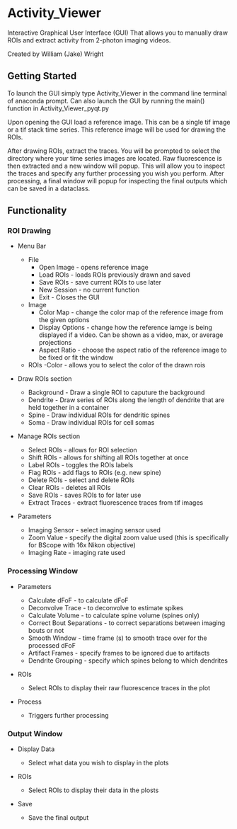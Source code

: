 # Activity_Viewer
Interactive Graphical User Interface (GUI) That allows you to manually draw ROIs and extract activity from 2-photon imaging videos. 

Created by William (Jake) Wright

## Getting Started
To launch the GUI simply type Activity_Viewer in the command line terminal of anaconda prompt. Can also launch the GUI by running the main() function in Activity_Viewer_pyqt.py

Upon opening the GUI load a reference image. This can be a single tif image or a tif stack time series. This reference image will be used for drawing the ROIs. 

After drawing ROIs, extract the traces. You will be prompted to select the directory where your time series images are located. Raw fluorescence is then extracted and a new window will popup. This will allow you to inspect the traces and specify any further processing you wish you perform. After processing, a final window will popup for inspecting the final outputs which can be saved in a dataclass. 

## Functionality

### ROI Drawing
- Menu Bar
    - File
        - Open Image - opens reference image
        - Load ROIs - loads ROIs previously drawn and saved
        - Save ROIs - save current ROIs to use later
        - New Session - no current function
        - Exit - Closes the GUI
    - Image
        - Color Map - change the color map of the reference image from the given options
        - Display Options - change how the reference iamge is being displayed if a video. Can be shown as a video, max, or average projections
        - Aspect Ratio - choose the aspect ratio of the reference image to be fixed or fit the window
    - ROIs
        -Color - allows you to select the color of the drawn rois

- Draw ROIs section
    - Background - Draw a single ROI to caputure the background
    - Dendrite - Draw series of ROIs along the length of dendrite that are held together in a container
    - Spine - Draw individual ROIs for dendritic spines
    - Soma - Draw individual ROIs for cell somas

- Manage ROIs section
    - Select ROIs - allows for ROI selection
    - Shift ROIs - allows for shifting all ROIs together at once
    - Label ROIs - toggles the ROIs labels
    - Flag ROIs - add flags to ROIs (e.g. new spine)
    - Delete ROIs - select and delete ROIs
    - Clear ROIs - deletes all ROIs 
    - Save ROIs - saves ROIs to for later use
    - Extract Traces - extract fluorescence traces from tif images

- Parameters
    - Imaging Sensor - select imaging sensor used
    - Zoom Value - specify the digital zoom value used (this is specifically for BScope with 16x Nikon objective)
    - Imaging Rate - imaging rate used

### Processing Window
- Parameters
    - Calculate dFoF - to calculate dFoF
    - Deconvolve Trace - to deconvolve to estimate spikes
    - Calculate Volume - to calculate spine volume (spines only)
    - Correct Bout Separations - to correct separations between imaging bouts or not
    - Smooth Window - time frame (s) to smooth trace over for the processed dFoF
    - Artifact Frames - specify frames to be ignored due to artifacts
    - Dendrite Grouping - specify which spines belong to which dendrites

- ROIs
    - Select ROIs to display their raw fluorescence traces in the plot

- Process
    - Triggers further processing

### Output Window
- Display Data
    - Select what data you wish to display in the plots

- ROIs
    - Select ROIs to display their data in the plosts

- Save
    - Save the final output

